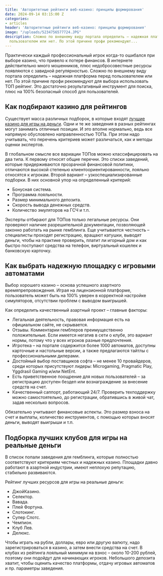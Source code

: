 ```yaml
---
title: 'Авторитетные рейтинги веб-казино: принципы формирования'
date: 2024-09-14 03:15:00 Z
categories:
- articles
header: 'Авторитетные рейтинги веб-казино: принципы формирования'
image: "/uploads/5234756577724.JPG"
description: Сложно по внешнему виду портала определить – надежная платформа перед
  пользователем или нет. По этой причине профи рекомендуют...
---
```


<p>Практически каждый профессиональный игрок когда-то ошибался при выборе казино, что привело к потере финансов. В интернете действительно много мошенников, плюс недобросовестные ресурсы появляются с завидной регулярностью. Сложно по внешнему виду портала определить &ndash; надежная платформа перед пользователем или нет. По этой причине профи рекомендуют для выбора использовать ТОП рейтинг. Это достаточно результативный инструмент для поиска, плюс на 100% безопасный способ для пользователей.</p>
<h2>Как подбирают казино для рейтингов</h2>
<p>Существует масса различных подборок, в которые входят <a href="https://vsetopcasino.com/">лучшие казино для игры на деньги</a>. Одни и те же заведения в разных рейтингах могут занимать отличные позиции. И это вполне нормально, ведь все напрямую обусловлено направленностью ТОПа. При этом надо учитывать, что перечень критериев может различаться, как и методы оценки экспертов.</p>
<p>В глобальном смысле все вариации ТОПов можно классифицировать на два типа. К первому относят общие перечни. Это списки заведений, которые придерживаются прозрачной финансовой политики, отличаются высокой степенью клиентоориентированности, лояльно относятся к игрокам. Второй вариант &ndash; узкоспециализированные подборки. В них основной упор на определенный критерий:</p>
<ul>
<li>Бонусная система.</li>
<li>Программа лояльности.</li>
<li>Размер минимального депозита.</li>
<li>Скорость вывода денежных средств.</li>
<li>Количество эмуляторов на ГСЧ и т.п.</li>
</ul>
<p>Эксперты отбирают для ТОПов только легальные ресурсы. Они проверяют наличие разрешительной документации, позволяющей законно работать на рынке гемблинга. Еще учитывается честность &ndash; специалисты проходят регистрацию, вращают катушки, выводят деньги, чтобы на практике проверить, платит ли игорный дом и как быстро поступают средства на телефон, виртуальный кошелек и банковскую карточку.</p>
<h2>Как выбрать надежную площадку с игровыми автоматами</h2>
<p>Выбор хорошего казино &ndash; основа успешного азартного времяпрепровождения. Играя на лицензионной платформе, пользователь может быть на 100% уверен в корректной настройке симуляторов, отсутствии проблем с выводом выигрышей.</p>
<p>Как определить качественный азартный проект &ndash; главные факторы:</p>
<ul>
<li>Легальная деятельность, правовая информация есть на официальном сайте, не скрывается.</li>
<li>Отзывы. Комментарии гемблеров преимущественно положительные. Если имеется негатив в сети о клубе, это вариант нормы, потому что у всех игроков разные предпочтения.</li>
<li>Игротека &ndash; на портале содержится более 1000 автоматов, доступны карточные и настольные версии, а также предлагаются тайтлы с профессиональными дилерами.</li>
<li>Достойный выбор поставщиков софта &ndash; не менее 10 провайдеров, среди которых присутствуют лидеры: Microgaming, Pragmatic Play, Yggdrasil Gaming и/или NetEnt.</li>
<li>Есть приветственное поощрение для новых пользователей &ndash; за регистрацию доступен бездеп или вознаграждение за внесение средств на счет.</li>
<li>Качественный саппорт, работающий 24/7. Проверить техподдержку можно самостоятельно, до регистрации, обратившись в живой чат, задав несколько вопросов.</li>
</ul>
<p>Обязательно учитывают финансовые аспекты. Это размер взноса на счет и выплаты, количество инструментов, с помощью которых вносят деньги, выводят выигрыши и т.п.</p>
<h2>Подборка лучших клубов для игры на реальные деньги</h2>
<p>В список попали заведения для гемблинга, которые полностью соответствуют критериям честных и надежных казино. Площадки давно работают в азартной индустрии, имеют неплохую репутацию, стабильно развиваются.</p>
<p>Рейтинг лучших ресурсов для игры на реальные деньги:</p>
<ul>
<li>ДжойКазино.</li>
<li>Селектор.</li>
<li>Вавада.</li>
<li>Плей Фортуна.</li>
<li>Слотокинг.</li>
<li>Супер Слотс.</li>
<li>Чемпион.</li>
<li>Клуб Лев.</li>
<li>Делюкс.</li>
</ul>
<p>Чтобы играть на рубли, доллары, евро или другую валюту, надо зарегистрироваться в казино, а затем внести средства на счет. В клубах из рейтинга лояльный минимум на взнос &ndash; около 10-200 рублей, поэтому они подойдут для начинающих игроков. Небольшого депозита хватит, чтобы оценить качество платформы, отдачу игровых автоматов и пр. параметры заведения.</p>
